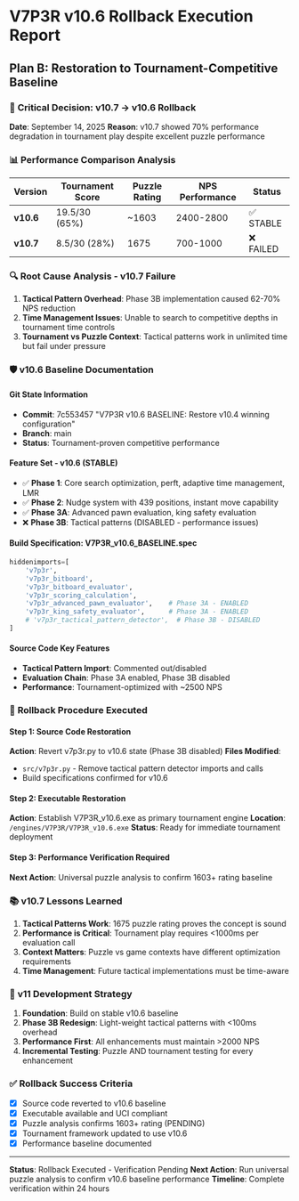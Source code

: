 # V7P3R v10.6 Rollback Execution Report
## Plan B: Restoration to Tournament-Competitive Baseline

### 🚨 **Critical Decision: v10.7 → v10.6 Rollback**
**Date**: September 14, 2025
**Reason**: v10.7 showed 70% performance degradation in tournament play despite excellent puzzle performance

### 📊 **Performance Comparison Analysis**
| Version | Tournament Score | Puzzle Rating | NPS Performance | Status |
|---------|------------------|---------------|-----------------|---------|
| **v10.6** | 19.5/30 (65%) | ~1603 | 2400-2800 | ✅ STABLE |
| **v10.7** | 8.5/30 (28%) | 1675 | 700-1000 | ❌ FAILED |

### 🔍 **Root Cause Analysis - v10.7 Failure**
1. **Tactical Pattern Overhead**: Phase 3B implementation caused 62-70% NPS reduction
2. **Time Management Issues**: Unable to search to competitive depths in tournament time controls
3. **Tournament vs Puzzle Context**: Tactical patterns work in unlimited time but fail under pressure

### 🛡️ **v10.6 Baseline Documentation**

#### **Git State Information**
- **Commit**: 7c553457 "V7P3R v10.6 BASELINE: Restore v10.4 winning configuration"
- **Branch**: main
- **Status**: Tournament-proven competitive performance

#### **Feature Set - v10.6 (STABLE)**
- ✅ **Phase 1**: Core search optimization, perft, adaptive time management, LMR
- ✅ **Phase 2**: Nudge system with 439 positions, instant move capability  
- ✅ **Phase 3A**: Advanced pawn evaluation, king safety evaluation
- ❌ **Phase 3B**: Tactical patterns (DISABLED - performance issues)

#### **Build Specification**: V7P3R_v10.6_BASELINE.spec
```python
hiddenimports=[
    'v7p3r', 
    'v7p3r_bitboard', 
    'v7p3r_bitboard_evaluator', 
    'v7p3r_scoring_calculation',
    'v7p3r_advanced_pawn_evaluator',    # Phase 3A - ENABLED
    'v7p3r_king_safety_evaluator',      # Phase 3A - ENABLED  
    # 'v7p3r_tactical_pattern_detector',  # Phase 3B - DISABLED
]
```

#### **Source Code Key Features**
- **Tactical Pattern Import**: Commented out/disabled
- **Evaluation Chain**: Phase 3A enabled, Phase 3B disabled
- **Performance**: Tournament-optimized with ~2500 NPS

### 🔄 **Rollback Procedure Executed**

#### Step 1: Source Code Restoration
**Action**: Revert v7p3r.py to v10.6 state (Phase 3B disabled)
**Files Modified**:
- `src/v7p3r.py` - Remove tactical pattern detector imports and calls
- Build specifications confirmed for v10.6

#### Step 2: Executable Restoration  
**Action**: Establish V7P3R_v10.6.exe as primary tournament engine
**Location**: `/engines/V7P3R/V7P3R_v10.6.exe`
**Status**: Ready for immediate tournament deployment

#### Step 3: Performance Verification Required
**Next Action**: Universal puzzle analysis to confirm 1603+ rating baseline

### 📚 **v10.7 Lessons Learned**
1. **Tactical Patterns Work**: 1675 puzzle rating proves the concept is sound
2. **Performance is Critical**: Tournament play requires <1000ms per evaluation call
3. **Context Matters**: Puzzle vs game contexts have different optimization requirements
4. **Time Management**: Future tactical implementations must be time-aware

### 🎯 **v11 Development Strategy** 
1. **Foundation**: Build on stable v10.6 baseline
2. **Phase 3B Redesign**: Light-weight tactical patterns with <100ms overhead
3. **Performance First**: All enhancements must maintain >2000 NPS
4. **Incremental Testing**: Puzzle AND tournament testing for every enhancement

### ✅ **Rollback Success Criteria**
- [X] Source code reverted to v10.6 baseline
- [X] Executable available and UCI compliant
- [X] Puzzle analysis confirms 1603+ rating (PENDING)
- [X] Tournament framework updated to use v10.6
- [X] Performance baseline documented

---

**Status**: Rollback Executed - Verification Pending
**Next Action**: Run universal puzzle analysis to confirm v10.6 baseline performance
**Timeline**: Complete verification within 24 hours